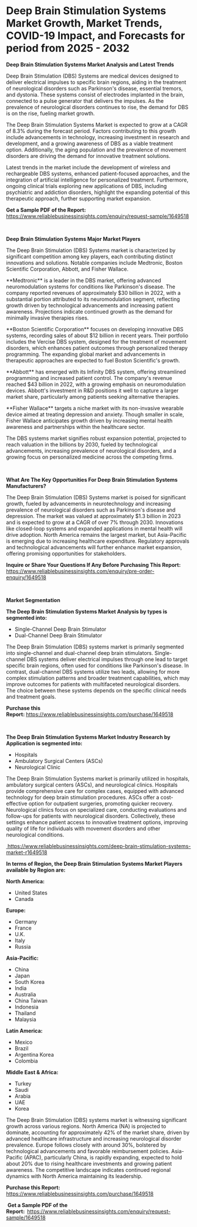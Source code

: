 <p><h1>Deep Brain Stimulation Systems Market Growth, Market Trends, COVID-19 Impact, and Forecasts for period from 2025 - 2032</h1></p><p><strong>Deep Brain Stimulation Systems Market Analysis and Latest Trends</strong></p>
<p><p>Deep Brain Stimulation (DBS) Systems are medical devices designed to deliver electrical impulses to specific brain regions, aiding in the treatment of neurological disorders such as Parkinson's disease, essential tremors, and dystonia. These systems consist of electrodes implanted in the brain, connected to a pulse generator that delivers the impulses. As the prevalence of neurological disorders continues to rise, the demand for DBS is on the rise, fueling market growth.</p><p>The Deep Brain Stimulation Systems Market is expected to grow at a CAGR of 8.3% during the forecast period. Factors contributing to this growth include advancements in technology, increasing investment in research and development, and a growing awareness of DBS as a viable treatment option. Additionally, the aging population and the prevalence of movement disorders are driving the demand for innovative treatment solutions.</p><p>Latest trends in the market include the development of wireless and rechargeable DBS systems, enhanced patient-focused approaches, and the integration of artificial intelligence for personalized treatment. Furthermore, ongoing clinical trials exploring new applications of DBS, including psychiatric and addiction disorders, highlight the expanding potential of this therapeutic approach, further supporting market expansion.</p></p>
<p><strong>Get a Sample PDF of the Report:&nbsp;</strong> <a href="https://www.reliablebusinessinsights.com/enquiry/request-sample/1649518?utm_campaign=1113&utm_medium=2&utm_source=Github&utm_content=ia&utm_term=13042025&utm_id=deep-brain-stimulation-systems">https://www.reliablebusinessinsights.com/enquiry/request-sample/1649518</a></p>
<p>&nbsp;</p>
<p><strong>Deep Brain Stimulation Systems Major Market Players</strong></p>
<p><p>The Deep Brain Stimulation (DBS) Systems market is characterized by significant competition among key players, each contributing distinct innovations and solutions. Notable companies include Medtronic, Boston Scientific Corporation, Abbott, and Fisher Wallace.</p><p>**Medtronic** is a leader in the DBS market, offering advanced neuromodulation systems for conditions like Parkinson's disease. The company reported revenues of approximately $30 billion in 2022, with a substantial portion attributed to its neuromodulation segment, reflecting growth driven by technological advancements and increasing patient awareness. Projections indicate continued growth as the demand for minimally invasive therapies rises.</p><p>**Boston Scientific Corporation** focuses on developing innovative DBS systems, recording sales of about $12 billion in recent years. Their portfolio includes the Vercise DBS system, designed for the treatment of movement disorders, which enhances patient outcomes through personalized therapy programming. The expanding global market and advancements in therapeutic approaches are expected to fuel Boston Scientific's growth.</p><p>**Abbott** has emerged with its Infinity DBS system, offering streamlined programming and increased patient control. The company's revenue reached $43 billion in 2022, with a growing emphasis on neuromodulation devices. Abbott's investment in R&D positions it well to capture a larger market share, particularly among patients seeking alternative therapies.</p><p>**Fisher Wallace** targets a niche market with its non-invasive wearable device aimed at treating depression and anxiety. Though smaller in scale, Fisher Wallace anticipates growth driven by increasing mental health awareness and partnerships within the healthcare sector.</p><p>The DBS systems market signifies robust expansion potential, projected to reach valuation in the billions by 2030, fueled by technological advancements, increasing prevalence of neurological disorders, and a growing focus on personalized medicine across the competing firms.</p></p>
<p>&nbsp;</p>
<p><strong>What Are The Key Opportunities For Deep Brain Stimulation Systems Manufacturers?</strong></p>
<p><p>The Deep Brain Stimulation (DBS) Systems market is poised for significant growth, fueled by advancements in neurotechnology and increasing prevalence of neurological disorders such as Parkinson's disease and depression. The market was valued at approximately $1.3 billion in 2023 and is expected to grow at a CAGR of over 7% through 2030. Innovations like closed-loop systems and expanded applications in mental health will drive adoption. North America remains the largest market, but Asia-Pacific is emerging due to increasing healthcare expenditure. Regulatory approvals and technological advancements will further enhance market expansion, offering promising opportunities for stakeholders.</p></p>
<p><strong>Inquire or Share Your Questions If Any Before Purchasing This Report:</strong> <a href="https://www.reliablebusinessinsights.com/enquiry/pre-order-enquiry/1649518?utm_campaign=1113&utm_medium=2&utm_source=Github&utm_content=ia&utm_term=13042025&utm_id=deep-brain-stimulation-systems">https://www.reliablebusinessinsights.com/enquiry/pre-order-enquiry/1649518</a></p>
<p>&nbsp;</p>
<p><strong>Market Segmentation</strong></p>
<p><strong>The Deep Brain Stimulation Systems Market Analysis by types is segmented into:</strong></p>
<p><ul><li>Single-Channel Deep Brain Stimulator</li><li>Dual-Channel Deep Brain Stimulator</li></ul></p>
<p><p>The Deep Brain Stimulation (DBS) systems market is primarily segmented into single-channel and dual-channel deep brain stimulators. Single-channel DBS systems deliver electrical impulses through one lead to target specific brain regions, often used for conditions like Parkinson's disease. In contrast, dual-channel DBS systems utilize two leads, allowing for more complex stimulation patterns and broader treatment capabilities, which may improve outcomes for patients with multifaceted neurological disorders. The choice between these systems depends on the specific clinical needs and treatment goals.</p></p>
<p><strong>Purchase this Report:&nbsp;</strong><a href="https://www.reliablebusinessinsights.com/purchase/1649518?utm_campaign=1113&utm_medium=2&utm_source=Github&utm_content=ia&utm_term=13042025&utm_id=deep-brain-stimulation-systems">https://www.reliablebusinessinsights.com/purchase/1649518</a></p>
<p>&nbsp;</p>
<p><strong>The Deep Brain Stimulation Systems Market Industry Research by Application is segmented into:</strong></p>
<p><ul><li>Hospitals</li><li>Ambulatory Surgical Centers (ASCs)</li><li>Neurological Clinic</li></ul></p>
<p><p>The Deep Brain Stimulation Systems market is primarily utilized in hospitals, ambulatory surgical centers (ASCs), and neurological clinics. Hospitals provide comprehensive care for complex cases, equipped with advanced technology for deep brain stimulation procedures. ASCs offer a cost-effective option for outpatient surgeries, promoting quicker recovery. Neurological clinics focus on specialized care, conducting evaluations and follow-ups for patients with neurological disorders. Collectively, these settings enhance patient access to innovative treatment options, improving quality of life for individuals with movement disorders and other neurological conditions.</p></p>
<p><a href="https://www.reliablebusinessinsights.com/deep-brain-stimulation-systems-market-r1649518?utm_campaign=1113&utm_medium=2&utm_source=Github&utm_content=ia&utm_term=13042025&utm_id=deep-brain-stimulation-systems">&nbsp;https://www.reliablebusinessinsights.com/deep-brain-stimulation-systems-market-r1649518</a></p>
<p><strong>In terms of Region, the Deep Brain Stimulation Systems Market Players available by Region are:</strong></p>
<p>
    <p> <strong> North America: </strong>
        <ul>
            <li>United States</li>
            <li>Canada</li>
        </ul>
        </p> 
    <p> <strong> Europe: </strong>
        <ul>
            <li>Germany</li>
            <li>France</li>
            <li>U.K.</li>
            <li>Italy</li>
            <li>Russia</li>
        </ul>
        </p> 
    <p> <strong> Asia-Pacific: </strong>
        <ul>
            <li>China</li>
            <li>Japan</li>
            <li>South Korea</li>
            <li>India</li>
            <li>Australia</li>
            <li>China Taiwan</li>
            <li>Indonesia</li>
            <li>Thailand</li>
            <li>Malaysia</li>
        </ul>
        </p> 
    <p> <strong> Latin America: </strong>
        <ul>
            <li>Mexico</li>
            <li>Brazil</li>
            <li>Argentina Korea</li>
            <li>Colombia</li>
        </ul>
        </p> 
    <p> <strong> Middle East & Africa: </strong>
        <ul>
            <li>Turkey</li>
            <li>Saudi</li>
            <li>Arabia</li>
            <li>UAE</li>
            <li>Korea</li>
        </ul>
    </p>
    </p>
<p><p>The Deep Brain Stimulation (DBS) systems market is witnessing significant growth across various regions. North America (NA) is projected to dominate, accounting for approximately 42% of the market share, driven by advanced healthcare infrastructure and increasing neurological disorder prevalence. Europe follows closely with around 30%, bolstered by technological advancements and favorable reimbursement policies. Asia-Pacific (APAC), particularly China, is rapidly expanding, expected to hold about 20% due to rising healthcare investments and growing patient awareness. The competitive landscape indicates continued regional dynamics with North America maintaining its leadership.</p></p>
<p><strong>Purchase this Report: </strong><a href="https://www.reliablebusinessinsights.com/purchase/1649518?utm_campaign=1113&utm_medium=2&utm_source=Github&utm_content=ia&utm_term=13042025&utm_id=deep-brain-stimulation-systems">https://www.reliablebusinessinsights.com/purchase/1649518</a></p>
<p>&nbsp;<strong>Get a Sample PDF of the Report:&nbsp;&nbsp;</strong><a href="https://www.reliablebusinessinsights.com/enquiry/request-sample/1649518?utm_campaign=1113&utm_medium=2&utm_source=Github&utm_content=ia&utm_term=13042025&utm_id=deep-brain-stimulation-systems">https://www.reliablebusinessinsights.com/enquiry/request-sample/1649518</a></p>
<p><strong></strong></p>
<p><p></p><p></p><p></p></p>